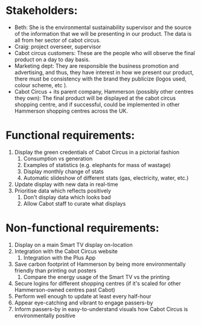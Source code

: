 Stakeholders:
=================================================================================
*   Beth: She is the environmental sustainability supervisor and the source of the information that we will be presenting in our product. The data is all from her sector of cabot circus.
*   Craig: project overseer, supervisor
*   Cabot circus customers: These are the people who will observe the final product on a day to day basis.
*   Marketing dept: They are responsible the business promotion and advertising, and thus, they have interest in how we present our product, there must be consistency with the brand they publicize (logos used, colour scheme, etc ).
*   Cabot Circus + its parent company, Hammerson (possibly other centres they own): The final product will be displayed at the cabot circus shopping centre, and if successful, could be implemented in other Hammerson shopping centres across the UK.

Functional requirements:
=================================================================================
1.  Display the green credentials of Cabot Circus in a pictorial fashion
    1.  Consumption vs generation
    1.  Examples of statistics (e.g. elephants for mass of wastage)
    1.  Display monthly change of stats
    1.  Automatic slideshow of different stats (gas, electricity, water, etc.)
1.  Update display with new data in real-time
1.  Prioritise data which reflects positively
    1.  Don't display data which looks bad
    1.  Allow Cabot staff to curate what displays

Non-functional requirements:
=================================================================================
1.  Display on a main Smart TV display on-location
1.  Integration with the Cabot Circus website
    1. Integration with the Plus App
1.  Save carbon footprint of Hammerson by being more environmentally friendly than printing out posters
    1.  Compare the energy usage of the Smart TV vs the printing
1.  Secure logins for different shopping centres (if it's scaled for other Hammerson-owned centres past Cabot)
1.  Perform well enough to update at least every half-hour
1.  Appear eye-catching and vibrant to engage passers-by
1.  Inform passers-by in easy-to-understand visuals how Cabot Circus is environmentally positive
